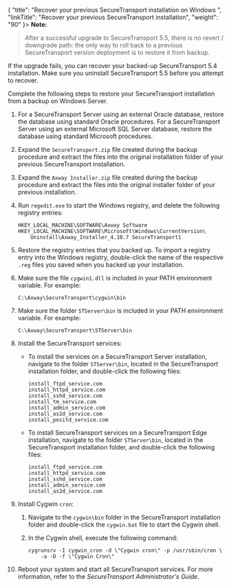 {
    "title": "Recover your previous SecureTransport installation on Windows ",
    "linkTitle": "Recover your previous SecureTransport installation",
    "weight": "90"
}> **Note:**
>
> After a successful upgrade to SecureTransport 5.5, there is no revert / downgrade path: the only way to roll back to a previous SecureTransport version deployment is to restore it from backup.

If the upgrade fails, you can recover your backed-up <span class="mc-variable axway_variables.Component_Short_Name variable">SecureTransport</span> 5.4 installation. Make sure you uninstall <span class="mc-variable axway_variables.Component_Short_Name variable">SecureTransport</span> <span class="mc-variable axway_variables.Component_Version variable">5.5</span> before you attempt to recover.

Complete the following steps to restore your <span class="mc-variable axway_variables.Component_Short_Name variable">SecureTransport</span> installation from a backup on Windows Server.

1.  For a <span class="mc-variable axway_variables.Component_Short_Name variable">SecureTransport</span> Server using an external Oracle database, restore the database using standard Oracle procedures. For a <span class="mc-variable axway_variables.Component_Short_Name variable">SecureTransport</span> Server using an external Microsoft SQL Server database, restore the database using standard Microsoft procedures.

2.  Expand the `SecureTransport.zip` file created during the backup procedure and extract the files into the original installation folder of your previous <span class="mc-variable axway_variables.Component_Short_Name variable">SecureTransport</span> installation.

3.  Expand the `Axway Installer.zip` file created during the backup procedure and extract the files into the original installer folder of your previous installation.

4.  Run `regedit.exe` to start the Windows registry, and delete the following registry entries:

        HKEY_LOCAL_MACHINE\SOFTWARE\Axway Software
        HKEY_LOCAL_MACHINE\SOFTWARE\Microsoft\Windows\CurrentVersion\
            Uninstall\Axway_Installer_4.10.7 SecureTransport1

5.  Restore the registry entries that you backed up. To import a registry entry into the Windows registry, double-click the name of the respective `.reg` files you saved when you backed up your installation.

6.  Make sure the file `cygwin1.dll` is included in your PATH environment variable. For example:

        C:\Axway\SecureTransport\cygwin\bin

7.  Make sure the folder `STServer\bin` is included in your PATH environment variable. For example:

        C:\Axway\SecureTransport\STServer\bin

8.  Install the <span class="mc-variable axway_variables.Component_Short_Name variable">SecureTransport</span> services:
    -   To install the services on a <span class="mc-variable axway_variables.Component_Short_Name variable">SecureTransport</span> Server installation, navigate to the folder `STServer\bin`, located in the <span class="mc-variable axway_variables.Component_Short_Name variable">SecureTransport</span> installation folder, and double-click the following files:

            install_ftpd_service.com
            install_httpd_service.com
            install_sshd_service.com
            install_tm_service.com
            install_admin_service.com
            install_as2d_service.com
            install_pesitd_service.com

    -   To install <span class="mc-variable axway_variables.Component_Short_Name variable">SecureTransport</span> services on a <span class="mc-variable axway_variables.Component_Short_Name variable">SecureTransport</span> Edge installation, navigate to the folder `STServer\bin`, located in the <span class="mc-variable axway_variables.Component_Short_Name variable">SecureTransport</span> installation folder, and double-click the following files:

            install_ftpd_service.com
            install_httpd_service.com
            install_sshd_service.com
            install_admin_service.com
            install_as2d_service.com

9.  Install Cygwin `cron`:
    1.  Navigate to the `cygwin\bin` folder in the <span class="mc-variable axway_variables.Component_Short_Name variable">SecureTransport</span> installation folder and double-click the `cygwin.bat` file to start the Cygwin shell.

    2.  In the Cygwin shell, execute the following command:

            cygrunsrv -I cygwin_cron -d \"Cygwin cron\" -p /usr/sbin/cron \
                -a -D -f \"Cygwin Cron\"

10. Reboot your system and start all <span class="mc-variable axway_variables.Component_Short_Name variable">SecureTransport</span> services. For more information, refer to the <span class="redirect_st_ag" cshid="admin" data-version="5.3.5">*<span class="mc-variable axway_variables.Component_Short_Name variable">SecureTransport</span> Administrator's Guide*</span>.
